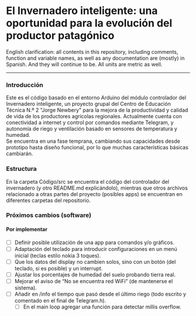 # El Invernadero inteligente: una oportunidad para la evolución del productor patagónico

English clarification: all contents in this repository, including comments, function and variable names, as well as any documentation are (mostly) in Spanish. And they will continue to be. All units are metric as well.

___
### Introducción
Este es el código basado en el entorno Arduino del módulo controlador del Invernadero inteligente, un proyecto grupal del Centro de Educación Técnica N.º 2 "Jorge Newbery" para la mejora de la productividad y calidad de vida de los productores agrícolas regionales. Actualmente cuenta con conectividad a internet y control por comandos mediante Telegram, y autonomía de riego y ventilación basado en sensores de temperatura y humedad.  
Se encuentra en una fase temprana, cambiando sus capacidades desde prototipo hasta diseño funcional, por lo que muchas características básicas cambiarán.

### Estructura
En la carpeta Código/src se encuentra el código del controlador del invernadero (y otro README.md explicándolo), mientras que otros archivos relacionado a otras partes del proyecto (posibles apps) se encuentran en diferentes carpetas del repositorio.

### Próximos cambios (software)
#### Por implementar
+ [ ] Definir posible utilización de una app para comandos y/o gráficos.
+ [ ] Adaptación del teclado para introducir configuraciones en un menú inicial (teclas estilo nokia 3 toques).
+ [ ] Que los datos del display no cambien solos, sino con un botón (del teclado, si es posible) y un interrupt.
+ [ ] Ajustar los porcentajes de humedad del suelo probando tierra real.
+ [ ] Mejorar el aviso de “No se encuentra red WiFi” (de mantenerse el sistema).
+ [ ] Añadir en /info el tiempo que pasó desde el último riego (todo escrito y comentado en el final de Telegram.h).
  + [ ] En el main loop agregar una función para detectar millis overflow.